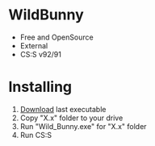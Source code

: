 # WildBunny

* Free and OpenSource
* External
* CS:S v92/91

# Installing

1. [Download](https://github.com/MicRofaRatOV/WildBunny-cs-source/releases/latest) last executable
2. Copy "X.x" folder to your drive
3. Run "Wild_Bunny.exe" for "X.x" folder
4. Run CS:S

